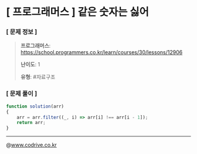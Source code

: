 # [ 프로그래머스 ] 같은 숫자는 싫어

### [ 문제 정보 ]
> **프로그래머스**: https://school.programmers.co.kr/learn/courses/30/lessons/12906
> 
> **난이도**: 1
>
> **유형**: #자료구조


### [ 문제 풀이 ]
```JavaScript
function solution(arr)
{
    arr = arr.filter((_, i) => arr[i] !== arr[i - 1]);
    return arr;
}
```


---
@www.codrive.co.kr